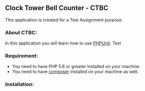 ## Clock Tower Bell Counter - CTBC

This application is created for a Test Assignment purpose.

### About CTBC:
In this application you will learn how to use [PHPUnit](https://phpunit.de/). Test

### Requirement:
- You need to have PHP 5.6 or greater installed on your machine.
- You need to have [composer](https://getcomposer.org/) installed on your machine as well.

### Installation:











